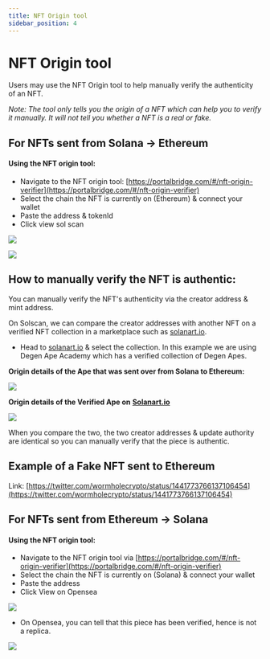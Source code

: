 ```yaml
---
title: NFT Origin tool
sidebar_position: 4
---
```


# NFT Origin tool

Users may use the NFT Origin tool to help manually verify the authenticity of an NFT.&#x20;

_Note: The tool only tells you the origin of a NFT which can help you to verify it manually. It will not tell you whether a NFT is a real or fake._&#x20;

## For NFTs sent from Solana -> Ethereum&#x20;

#### Using the NFT origin tool:

* Navigate to the NFT origin tool: [https://portalbridge.com/#/nft-origin-verifier](https://portalbridge.com/#/nft-origin-verifier)
* Select the chain the NFT is currently on (Ethereum) & connect your wallet
* Paste the address & tokenId
* Click view sol scan

![](<../../static/img/Screen Shot 2021-09-23 at 10.36.16 am.png>)

![](<../../static/img/Screen Shot 2021-09-23 at 11.06.40 am.png>)

## How to manually verify the NFT is authentic:

You can manually verify the NFT's authenticity via the creator address & mint address.

On Solscan, we can compare the creator addresses with another NFT on a verified NFT collection in a marketplace such as [solanart.io](http://solanart.io).

* Head to [solanart.io](http://solanart.io) & select the collection. In this example we are using Degen Ape Academy which has a verified collection of Degen Apes.

**Origin details of the Ape that was sent over from Solana to Ethereum:**

![](<../../static/img/Screen Shot 2021-09-23 at 11.21.34 am.png>)

**Origin details of the Verified Ape on** [**Solanart.io**](http://solanart.io/)

![](<../../static/img/Screen Shot 2021-09-23 at 11.12.20 am.png>)

When you compare the two, the two creator addresses & update authority are identical so you can manually verify that the piece is authentic.

## Example of a Fake NFT sent to Ethereum&#x20;

Link: [https://twitter.com/wormholecrypto/status/1441773766137106454](https://twitter.com/wormholecrypto/status/1441773766137106454)

## For NFTs sent from Ethereum -> Solana&#x20;

#### Using the NFT origin tool:

* Navigate to the NFT origin tool via [https://portalbridge.com/#/nft-origin-verifier](https://portalbridge.com/#/nft-origin-verifier)
* Select the chain the NFT is currently on (Solana) & connect your wallet
* Paste the address&#x20;
* Click View on Opensea

![](<../../static/img/Screen Shot 2021-09-27 at 1.28.05 am.png>)

* On Opensea, you can tell that this piece has been verified, hence is not a replica.&#x20;

![](<../../static/img/Screen Shot 2021-09-27 at 1.29.33 am.png>)



